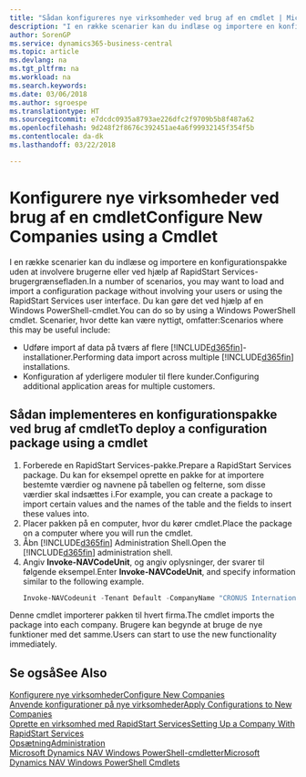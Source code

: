 ```yaml
---
title: "Sådan konfigureres nye virksomheder ved brug af en cmdlet | Microsoft Docs"
description: "I en række scenarier kan du indlæse og importere en konfigurationspakke uden at involvere brugerne eller ved hjælp af RapidStart Services-brugergrænsefladen. Du kan gøre det ved hjælp af en Windows PowerShell-cmdlet."
author: SorenGP
ms.service: dynamics365-business-central
ms.topic: article
ms.devlang: na
ms.tgt_pltfrm: na
ms.workload: na
ms.search.keywords: 
ms.date: 03/06/2018
ms.author: sgroespe
ms.translationtype: HT
ms.sourcegitcommit: e7dcdc0935a8793ae226dfc2f9709b5b8f487a62
ms.openlocfilehash: 9d248f2f8676c392451ae4a6f99932145f354f5b
ms.contentlocale: da-dk
ms.lasthandoff: 03/22/2018

---
```

# <a name="configure-new-companies-using-a-cmdlet"></a><span data-ttu-id="939fe-104">Konfigurere nye virksomheder ved brug af en cmdlet</span><span class="sxs-lookup"><span data-stu-id="939fe-104">Configure New Companies using a Cmdlet</span></span>
<span data-ttu-id="939fe-105">I en række scenarier kan du indlæse og importere en konfigurationspakke uden at involvere brugerne eller ved hjælp af RapidStart Services-brugergrænsefladen.</span><span class="sxs-lookup"><span data-stu-id="939fe-105">In a number of scenarios, you may want to load and import a configuration package without involving your users or using the RapidStart Services user interface.</span></span> <span data-ttu-id="939fe-106">Du kan gøre det ved hjælp af en Windows PowerShell-cmdlet.</span><span class="sxs-lookup"><span data-stu-id="939fe-106">You can do so by using a Windows PowerShell cmdlet.</span></span> <span data-ttu-id="939fe-107">Scenarier, hvor dette kan være nyttigt, omfatter:</span><span class="sxs-lookup"><span data-stu-id="939fe-107">Scenarios where this may be useful include:</span></span>  

- <span data-ttu-id="939fe-108">Udføre import af data på tværs af flere [!INCLUDE[d365fin](includes/d365fin_md.md)]-installationer.</span><span class="sxs-lookup"><span data-stu-id="939fe-108">Performing data import across multiple [!INCLUDE[d365fin](includes/d365fin_md.md)] installations.</span></span>
- <span data-ttu-id="939fe-109">Konfiguration af yderligere moduler til flere kunder.</span><span class="sxs-lookup"><span data-stu-id="939fe-109">Configuring additional application areas for multiple customers.</span></span>  

## <a name="to-deploy-a-configuration-package-using-a-cmdlet"></a><span data-ttu-id="939fe-110">Sådan implementeres en konfigurationspakke ved brug af cmdlet</span><span class="sxs-lookup"><span data-stu-id="939fe-110">To deploy a configuration package using a cmdlet</span></span>  

1. <span data-ttu-id="939fe-111">Forberede en RapidStart Services-pakke.</span><span class="sxs-lookup"><span data-stu-id="939fe-111">Prepare a RapidStart Services package.</span></span> <span data-ttu-id="939fe-112">Du kan for eksempel oprette en pakke for at importere bestemte værdier og navnene på tabellen og felterne, som disse værdier skal indsættes i.</span><span class="sxs-lookup"><span data-stu-id="939fe-112">For example, you can create a package to import certain values and the names of the table and the fields to insert these values into.</span></span>  
2. <span data-ttu-id="939fe-113">Placer pakken på en computer, hvor du kører cmdlet.</span><span class="sxs-lookup"><span data-stu-id="939fe-113">Place the package on a computer where you will run the cmdlet.</span></span>  
3. <span data-ttu-id="939fe-114">Åbn [!INCLUDE[d365fin](includes/d365fin_md.md)] Administration Shell.</span><span class="sxs-lookup"><span data-stu-id="939fe-114">Open the [!INCLUDE[d365fin](includes/d365fin_md.md)] administration shell.</span></span>  
4. <span data-ttu-id="939fe-115">Angiv **Invoke-NAVCodeUnit**, og angiv oplysninger, der svarer til følgende eksempel.</span><span class="sxs-lookup"><span data-stu-id="939fe-115">Enter **Invoke-NAVCodeUnit**, and specify information similar to the following example.</span></span>  
    ```powershell  
    Invoke-NAVCodeunit -Tenant Default -CompanyName "CRONUS International Ltd." -CodeunitId 8620 -MethodName ImportRapidStartPackage -Argument "C:TEMPRS_CONFIG.rapidstart" -ServerInstance DynamicsNAV71  

    ```
<span data-ttu-id="939fe-116">Denne cmdlet importerer pakken til hvert firma.</span><span class="sxs-lookup"><span data-stu-id="939fe-116">The cmdlet imports the package into each company.</span></span> <span data-ttu-id="939fe-117">Brugere kan begynde at bruge de nye funktioner med det samme.</span><span class="sxs-lookup"><span data-stu-id="939fe-117">Users can start to use the new functionality immediately.</span></span>  

## <a name="see-also"></a><span data-ttu-id="939fe-118">Se også</span><span class="sxs-lookup"><span data-stu-id="939fe-118">See Also</span></span>  
[<span data-ttu-id="939fe-119">Konfigurere nye virksomheder</span><span class="sxs-lookup"><span data-stu-id="939fe-119">Configure New Companies</span></span>](admin-how-to-configure-new-companies.md)  
[<span data-ttu-id="939fe-120">Anvende konfigurationer på nye virksomheder</span><span class="sxs-lookup"><span data-stu-id="939fe-120">Apply Configurations to New Companies</span></span>](admin-apply-configuration-to-new-companies.md)  
[<span data-ttu-id="939fe-121">Oprette en virksomhed med RapidStart Services</span><span class="sxs-lookup"><span data-stu-id="939fe-121">Setting Up a Company With RapidStart Services</span></span>](admin-set-up-a-company-with-rapidstart.md)  
[<span data-ttu-id="939fe-122">Opsætning</span><span class="sxs-lookup"><span data-stu-id="939fe-122">Administration</span></span>](admin-setup-and-administration.md)  
[<span data-ttu-id="939fe-123">Microsoft Dynamics NAV Windows PowerShell-cmdletter</span><span class="sxs-lookup"><span data-stu-id="939fe-123">Microsoft Dynamics NAV Windows PowerShell Cmdlets</span></span>](/dynamics-nav/microsoft-dynamics-nav-windows-powershell-cmdlets)

